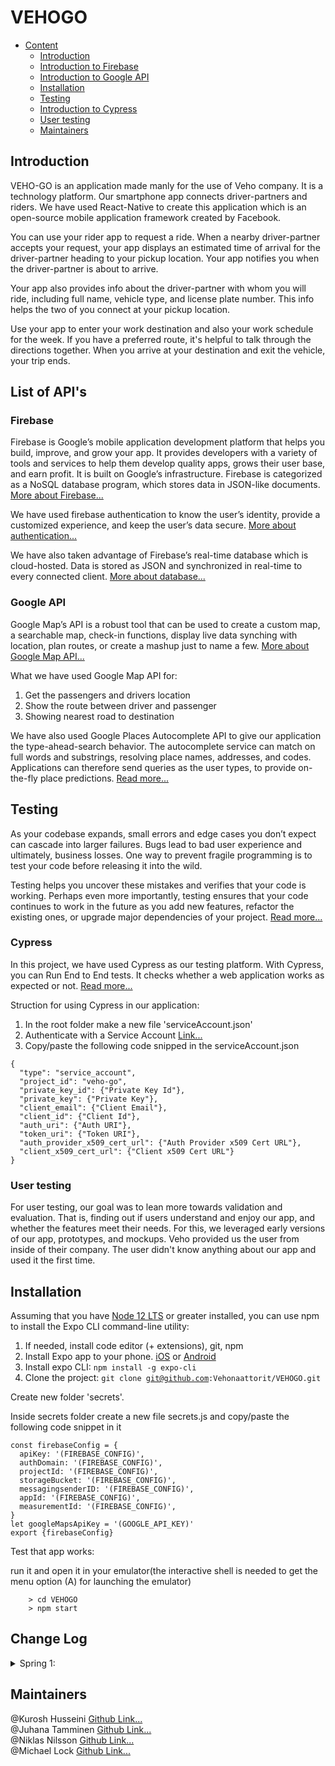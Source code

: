 # VEHOGO

- [Content](#markdown-navigation)
    - [Introduction](#introduction)
    - [Introduction to Firebase](#firebase)
    - [Introduction to Google API](#google-API)
    - [Installation](#installation)
    - [Testing](#testing)
    - [Introduction to Cypress](#cypress)
    - [User testing](#user-testing)
    - [Maintainers](#maintainers)
 

## Introduction

VEHO-GO is an application made manly for the use of Veho company. It is a technology platform. Our smartphone app connects driver-partners and riders. We have used React-Native to create this application which is an open-source mobile application framework created by Facebook.

You can use your rider app to request a ride. When a nearby driver-partner accepts your request, your app displays an estimated time of arrival for the driver-partner heading to your pickup location. Your app notifies you when the driver-partner is about to arrive.

Your app also provides info about the driver-partner with whom you will ride, including full name, vehicle type, and license plate number. This info helps the two of you connect at your pickup location.

Use your app to enter your work destination and also your work schedule for the week. If you have a preferred route, it's helpful to talk through the directions together. When you arrive at your destination and exit the vehicle, your trip ends.

## List of API's 

### Firebase

Firebase is Google’s mobile application development platform that helps you build, improve, and grow your app. It provides developers with a variety of tools and services to help them develop quality apps, grows their user base, and earn profit. It is built on Google’s infrastructure. Firebase is categorized as a NoSQL database program, which stores data in JSON-like documents. <a href="https://medium.com/firebase-developers/what-is-firebase-the-complete-story-abridged-bcc730c5f2c0">More about Firebase...</a>

We have used firebase authentication to know the user’s identity, provide a customized experience, and keep the user’s data secure. <a href="https://firebase.google.com/docs/auth">More about authentication...</a>

We have also taken advantage of Firebase’s real-time database which is cloud-hosted. Data is stored as JSON and synchronized in real-time to every connected client. <a href="https://firebase.google.com/docs/database">More about database...</a>

### Google API

Google Map’s API is a robust tool that can be used to create a custom map, a searchable map, check-in functions, display live data synching with location, plan routes, or create a mashup just to name a few. <a href="https://medium.com/@helennnsays/why-when-and-how-to-use-the-google-map-api-f5dfa35986dc">More about Google Map API...</a>

What we have used Google Map API for:

<ol>
<li>Get the passengers and drivers location</li>
<li>Show the route between driver and passenger</li>
<li>Showing nearest road to destination</li>
</ol>

We have also used Google Places Autocomplete API to give our application the type-ahead-search behavior. The autocomplete service can match on full words and substrings, resolving place names, addresses, and codes. Applications can therefore send queries as the user types, to provide on-the-fly place predictions. <a href="https://developers.google.com/maps/documentation/places/web-service/autocomplete">Read more...
</a>

## Testing

As your codebase expands, small errors and edge cases you don’t expect can cascade into larger failures. Bugs lead to bad user experience and ultimately, business losses. One way to prevent fragile programming is to test your code before releasing it into the wild.

Testing helps you uncover these mistakes and verifies that your code is working. Perhaps even more importantly, testing ensures that your code continues to work in the future as you add new features, refactor the existing ones, or upgrade major dependencies of your project. <a href="https://reactnative.dev/docs/testing-overview">Read more...</a>

### Cypress

In this project, we have used Cypress as our testing platform. With Cypress, you can Run End to End tests. It checks whether a web application works as expected or not. <a href="https://www.browserstack.com/dg/cypress-testing?utm_source=google&utm_medium=cpc&utm_campaign=Search-NB-CypressTesting-TestKeywords-EMEA-Automate-CL&utm_adgroup=Cypress-End-to-End-Testing&utm_keyword=%2Bcypress%20%2Bend%20%2Bto%20%2Bend%20%2Btesting&utm_matchtype=b&gclid=Cj0KCQjwsqmEBhDiARIsANV8H3bT1GEoovqozRxwtsGSaWFry6alc8JLfeA5a_BY0od8Gvvl_J4uTLcaAvikEALw_wcB">Read more...<a>
  
Struction for using Cypress in our application:
1. In the root folder make a new file 'serviceAccount.json'
2. Authenticate with a Service Account <a href="https://sites.google.com/site/scriptsexamples/new-connectors-to-google-services/firebase/tutorials/authenticate-with-a-service-account">Link...</a>
3. Copy/paste the following code snipped in the serviceAccount.json

```{
{
  "type": "service_account",
  "project_id": "veho-go",
  "private_key_id": {"Private Key Id"},
  "private_key": {"Private Key"},
  "client_email": {"Client Email"},
  "client_id": {"Client Id"},
  "auth_uri": {"Auth URI"},
  "token_uri": {"Token URI"},
  "auth_provider_x509_cert_url": {"Auth Provider x509 Cert URL"},
  "client_x509_cert_url": {"Client x509 Cert URL"}
}

```

### User testing

For user testing, our goal was to lean more towards validation and evaluation. That is, finding out if users understand and enjoy our app, and whether the features meet their needs. For this, we leveraged early versions of our app, prototypes, and mockups. Veho provided us the user from inside of their company. The user didn't know anything about our app and used it the first time. 


## Installation

Assuming that you have [Node 12 LTS](https://nodejs.org/en/download/) or greater installed, you can use npm to install the Expo CLI command-line utility:

1. If needed, install code editor (+ extensions), git, npm</li>
2. Install Expo app to your phone. <a href="https://apps.apple.com/us/app/expo-client/id982107779">iOS</a>
   or <a href="https://play.google.com/store/apps/details?id=host.exp.exponent&hl=fi">Android</a></li>
3. Install expo CLI: <code>npm install -g expo-cli</code></li>
4. Clone the project: <code>git clone git@github.com:Vehonaattorit/VEHOGO.git</code></li>

Create new folder 'secrets'.

Inside secrets folder create a new file secrets.js and copy/paste the following code snippet in it</li>

```
const firebaseConfig = {
  apiKey: '(FIREBASE_CONFIG)',
  authDomain: '(FIREBASE_CONFIG)',
  projectId: '(FIREBASE_CONFIG)',
  storageBucket: '(FIREBASE_CONFIG)',
  messagingsenderID: '(FIREBASE_CONFIG)',
  appId: '(FIREBASE_CONFIG)',
  measurementId: '(FIREBASE_CONFIG)',
}
let googleMapsApiKey = '(GOOGLE_API_KEY)'
export {firebaseConfig}

```

Test that app works:

run it and open it in your emulator(the interactive shell is needed to get the menu option (A) for launching the emulator)</li>

        > cd VEHOGO
        > npm start




## Change Log

<details>
<summary>Spring 1:</summary>
<br>
Goal in this sprint. Setting up development environment and working first version where user can navigate through different views. 
 Firebase authentication implemented and firestore used for storing some data.
  <br>
Driver pages:
  <ul>
    <li>Get ride requests from firebase</li>
    <li>Visuals for showing ride requests and accepting them</li>
    <li>Ride offer stored in firebase</li>
  </ul>
  
  <br>
  SET UP views
  <br>
Authentication / Firebase setup
  <br>
ESLint setup
  <br>
Passenger reservation pages
  <br>
Driver related pages
  <br>
Continuous Integration
  <br>
Map route/Navigation with location updates
  <br>
Chat:
<ul><li>Implemented with Firebase Firestore</li></ul>
</details>

## Maintainers

@Kurosh Husseini <a href="https://github.com/kurosh97">Github Link...</a><br/>
@Juhana Tamminen <a href="https://github.com/JuhanaTa">Github Link...</a><br/>
@Niklas Nilsson <a href="https://github.com/Jalsson">Github Link...</a><br/>
@Michael Lock <a href="https://github.com/thelockymichael">Github Link...</a><br/>
